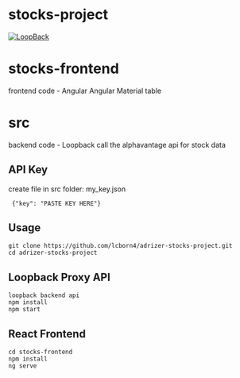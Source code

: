 # stocks-project

[![LoopBack](https://github.com/strongloop/loopback-next/raw/master/docs/site/imgs/branding/Powered-by-LoopBack-Badge-(blue)-@2x.png)](http://loopback.io/)


# stocks-frontend

frontend code - Angular
Angular Material
table

# src
backend code - Loopback
call the alphavantage api for stock data

## API Key
create file in src folder: my_key.json
 ```
  {"key": "PASTE KEY HERE"}
 ```

## Usage
```
git clone https://github.com/lcborn4/adrizer-stocks-project.git
cd adrizer-stocks-project
```
## Loopback Proxy API
```
loopback backend api
npm install
npm start
```
## React Frontend
```
cd stocks-frontend
npm install
ng serve
```
